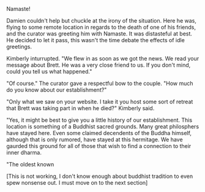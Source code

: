 Namaste!

Damien couldn't help but chuckle at the irony of the situation. Here he was,
flying to some remote location in regards to the death of one of his friends,
and the curator was greeting him with Namaste. It was distasteful at best. He
decided to let it pass, this wasn't the time debate the effects of idle
greetings.

Kimberly inturrupted. "We flew in as soon as we got the news. We read your
message about Brett. He was a very close friend to us. If you don't mind, could
you tell us what happened."

"Of course." The curator gave a respectful bow to the couple. "How much do you
know about our establishment?"

"Only what we saw on your website. I take it you host some sort of retreat that
Brett was taking part in when he died?" Kimberly said.

"Yes, it might be best to give you a little history of our establishment. This
location is something of a Buddhist sacred grounds. Many great philosphers have
stayed here. Even some claimed decendents of the Buddha himself, although that
is only rumored, have stayed at this hermitage. We have gaurded this ground for
all of those that wish to find a connection to their inner dharma.

"The oldest known 

[This is not working, I don't know enough about buddhist tradition to even spew
nonsense out. I must move on to the next section]
